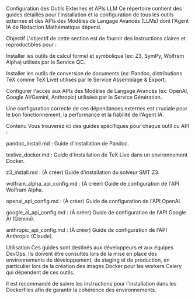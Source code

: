 Configuration des Outils Externes et APIs LLM
Ce répertoire contient des guides détaillés pour l'installation et la configuration de tous les outils externes et des APIs des Modèles de Langage Avancés (LLMs) dont l'Agent IA de Rédaction Mathématique dépend.

Objectif
L'objectif de cette section est de fournir des instructions claires et reproductibles pour :

Installer les outils de calcul formel et symbolique (ex: Z3, SymPy, Wolfram Alpha) utilisés par le Service QC.

Installer les outils de conversion de documents (ex: Pandoc, distributions TeX comme TeX Live) utilisés par le Service Assemblage & Export.

Configurer l'accès aux APIs des Modèles de Langage Avancés (ex: OpenAI, Google AI/Gemini, Anthropic) utilisées par le Service Génération.

Une configuration correcte de ces dépendances externes est cruciale pour le bon fonctionnement, la performance et la fiabilité de l'Agent IA.

Contenu
Vous trouverez ici des guides spécifiques pour chaque outil ou API :

pandoc_install.md : Guide d'installation de Pandoc.

texlive_docker.md : Guide d'installation de TeX Live dans un environnement Docker.

z3_install.md : (À créer) Guide d'installation du solveur SMT Z3.

wolfram_alpha_api_config.md : (À créer) Guide de configuration de l'API Wolfram Alpha.

openai_api_config.md : (À créer) Guide de configuration de l'API OpenAI.

google_ai_api_config.md : (À créer) Guide de configuration de l'API Google AI (Gemini).

anthropic_api_config.md : (À créer) Guide de configuration de l'API Anthropic (Claude).

Utilisation
Ces guides sont destinés aux développeurs et aux équipes DevOps. Ils doivent être consultés lors de la mise en place des environnements de développement, de staging et de production, en particulier lors de la création des images Docker pour les workers Celery qui dépendent de ces outils.

Il est recommandé de suivre les instructions pour l'installation dans les Dockerfiles afin de garantir la cohérence des environnements.